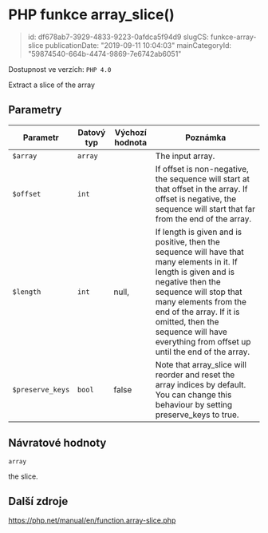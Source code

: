 PHP funkce array_slice()
================================

> id: df678ab7-3929-4833-9223-0afdca5f94d9
> slugCS: funkce-array-slice
> publicationDate: "2019-09-11 10:04:03"
> mainCategoryId: "59874540-664b-4474-9869-7e6742ab6051"

Dostupnost ve verzích: `PHP 4.0`

Extract a slice of the array


Parametry
--------------

| Parametr | Datový typ | Výchozí hodnota | Poznámka |
|-----|-----|-----|-----|
| `$array` | `array` |  | The input array. |
| `$offset` | `int` |  | If offset is non-negative, the sequence will start at that offset in the array. If offset is negative, the sequence will start that far from the end of the array. |
| `$length` | `int` | null, | If length is given and is positive, then the sequence will have that many elements in it. If length is given and is negative then the sequence will stop that many elements from the end of the array. If it is omitted, then the sequence will have everything from offset up until the end of the array. |
| `$preserve_keys` | `bool` | false | Note that array_slice will reorder and reset the array indices by default. You can change this behaviour by setting preserve_keys to true. |


Návratové hodnoty
----------------

`array`

the slice.

Další zdroje
------------

https://php.net/manual/en/function.array-slice.php
